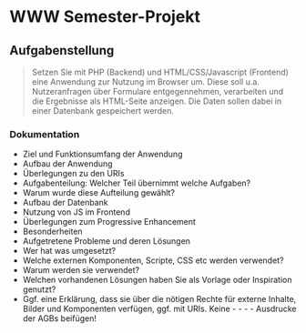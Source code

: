 # WWW Semester-Projekt

## Aufgabenstellung

> Setzen Sie mit PHP (Backend) und HTML/CSS/Javascript (Frontend) eine Anwendung zur Nutzung im Browser um. Diese soll u.a. Nutzeranfragen über Formulare entgegennehmen, verarbeiten und die Ergebnisse als HTML-Seite anzeigen. Die Daten sollen dabei in einer Datenbank gespeichert werden.

### Dokumentation 
- Ziel und Funktionsumfang der Anwendung
- Aufbau der Anwendung
- Überlegungen zu den URIs
- Aufgabenteilung: Welcher Teil übernimmt welche Aufgaben?
- Warum wurde diese Aufteilung gewählt?
- Aufbau der Datenbank
- Nutzung von JS im Frontend
- Überlegungen zum Progressive Enhancement
- Besonderheiten
- Aufgetretene Probleme und deren Lösungen
- Wer hat was umgesetzt?
- Welche externen Komponenten, Scripte, CSS etc werden verwendet?
- Warum werden sie verwendet?
- Welchen vorhandenen Lösungen haben Sie als Vorlage oder Inspiration genutzt?
- Ggf. eine Erklärung, dass sie über die nötigen Rechte für externe Inhalte, Bilder und Komponenten verfügen, ggf. mit URIs. Keine - - - - Ausdrucke der AGBs beifügen!
